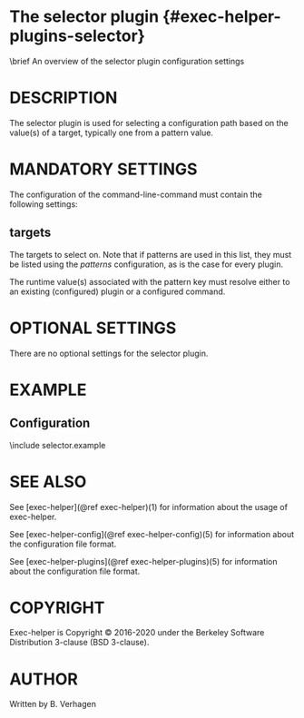 The selector plugin  {#exec-helper-plugins-selector}
===================
\brief An overview of the selector plugin configuration settings

# DESCRIPTION
The selector plugin is used for selecting a configuration path based on the value(s) of a target, typically one from a pattern value.

# MANDATORY SETTINGS
The configuration of the command-line-command must contain the following settings:

## targets
The targets to select on. Note that if patterns are used in this list, they must be listed using the _patterns_ configuration, as is the case for every plugin.

The runtime value(s) associated with the pattern key must resolve either to an existing (configured) plugin or a configured command.

# OPTIONAL SETTINGS
There are no optional settings for the selector plugin.
 
# EXAMPLE
## Configuration
\include selector.example

# SEE ALSO
See [exec-helper](@ref exec-helper)(1) for information about the usage of exec-helper.

See [exec-helper-config](@ref exec-helper-config)(5) for information about the configuration file format.

See [exec-helper-plugins](@ref exec-helper-plugins)(5) for information about the configuration file format.

# COPYRIGHT
Exec-helper is Copyright &copy; 2016-2020 under the Berkeley Software Distribution 3-clause (BSD 3-clause).

# AUTHOR
Written by B. Verhagen
